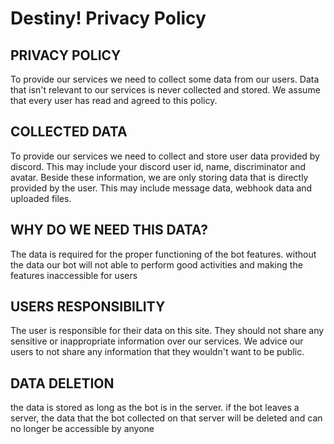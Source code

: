 # Destiny! Privacy Policy

## PRIVACY POLICY
To provide our services we need to collect some data from our users.
Data that isn't relevant to our services is never collected and stored.
We assume that every user has read and agreed to this policy.

## COLLECTED DATA
To provide our services we need to collect and store user data provided by discord.
This may include your discord user id, name, discriminator and avatar. Beside these information,
we are only storing data that is directly provided by the user. This may include message data, webhook data and uploaded files.

## WHY DO WE NEED THIS DATA?
The data is required for the proper functioning of the bot features.
without the data our bot will not able to perform good activities and making the features inaccessible for users

## USERS RESPONSIBILITY
The user is responsible for their data on this site.
They should not share any sensitive or inappropriate information over our services.
We advice our users to not share any information that they wouldn't want to be public.

## DATA DELETION
the data is stored as long as the bot is in the server.
if the bot leaves a server, the data that the bot collected on that server will be deleted
and can no longer be accessible by anyone
